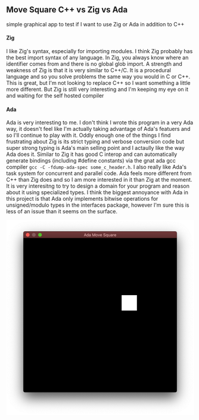 ## Move Square C++ vs Zig vs Ada
simple graphical app to test if I want to use Zig or Ada in addition to C++

#### Zig
I like Zig's syntax, especially for importing modules. I think Zig probably has the best import syntax of any language. In Zig, you always know where an identifier comes from and there is no global glob import. A strength and weakness of Zig is that it is very similar to C++/C. It is a procedural language and so you solve problems the same way you would in C or C++. This is great, but I'm not looking to replace C++ so I want something a little more different. But Zig is still very interesting and I'm keeping my eye on it and waiting for the self hosted compiler

#### Ada
Ada is very interesting to me. I don't think I wrote this program in a very Ada way, it doesn't feel like I'm actually taking advantage of Ada's featuers and so I'll continue to play with it. Oddly enough one of the things I find frustrating about Zig is its strict typing and verbose conversion code but super strong typing is Ada's main selling point and I actaully like the way Ada does it. Similar to Zig it has good C interop and can automatically generate bindings (including #define constants) via the gnat ada gcc compiler `gcc -C -fdump-ada-spec some_c_header.h`. I also really like Ada's task system for concurrent and parallel code. Ada feels more different from C++ than Zig does and so I am more interested in it than Zig at the moment. It is very interesitng to try to design a domain for your program and reason about it using specialized types. I think the biggest annoyance with Ada in this project is that Ada only implements bitwise operations for unsigned/modulo types in the interfaces package, however I'm sure this is less of an issue than it seems on the surface.


![](demo.png)